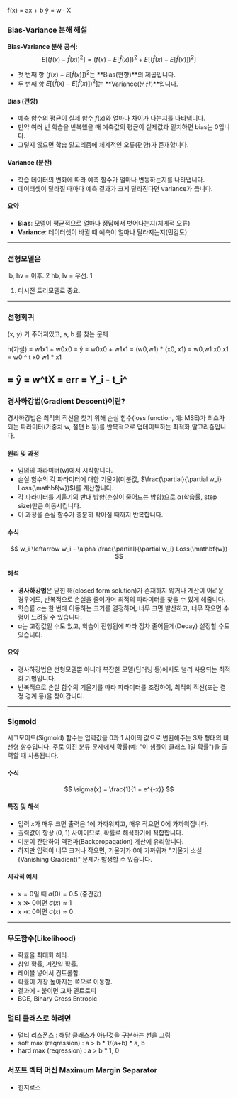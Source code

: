 
f(x) = ax + b
ŷ = w · X

### Bias-Variance 분해 해설

**Bias-Variance 분해 공식:**
$$
E\left[(f(x) - \hat{f}(x))^2\right] = (f(x) - E[\hat{f}(x)])^2 + E\left[(\hat{f}(x) - E[\hat{f}(x)])^2\right]
$$

- 첫 번째 항 $(f(x) - E[\hat{f}(x)])^2$는 **Bias(편향)**의 제곱입니다.
- 두 번째 항 $E\left[(\hat{f}(x) - E[\hat{f}(x)])^2\right]$는 **Variance(분산)**입니다.

#### Bias (편향)
- 예측 함수의 평균이 실제 함수 $f(x)$와 얼마나 차이가 나는지를 나타냅니다.
- 만약 여러 번 학습을 반복했을 때 예측값의 평균이 실제값과 일치하면 bias는 0입니다.
- 그렇지 않으면 학습 알고리즘에 체계적인 오류(편향)가 존재합니다.

#### Variance (분산)
- 학습 데이터의 변화에 따라 예측 함수가 얼마나 변동하는지를 나타냅니다.
- 데이터셋이 달라질 때마다 예측 결과가 크게 달라진다면 variance가 큽니다.

#### 요약
- **Bias**: 모델이 평균적으로 얼마나 정답에서 벗어나는지(체계적 오류)
- **Variance**: 데이터셋이 바뀔 때 예측이 얼마나 달라지는지(민감도)

---
### 선형모델은
lb, hv = 이후. 2
hb, lv = 우선. 1
1. 디시전 트리모델로 중요.
---
### 선형회귀

(x, y) 가 주어져있고, a, b 를 찾는 문제

h(가설) = w1x1 + w0x0 = ŷ
 = w0x0 + w1x1
 = (w0,w1) * (x0, x1)
 = w0,w1    x0
            x1
 =   w0 ^ t    x0 
     w1      * x1

 = ŷ = w^tX
= err = Y_i - t_i^
---

### 경사하강법(Gradient Descent)이란?

경사하강법은 최적의 직선을 찾기 위해 손실 함수(loss function, 예: MSE)가 최소가 되는 파라미터(가중치 w, 절편 b 등)를 반복적으로 업데이트하는 최적화 알고리즘입니다.

#### 원리 및 과정
- 임의의 파라미터(w)에서 시작합니다.
- 손실 함수의 각 파라미터에 대한 기울기(미분값, $\frac{\partial}{\partial w_i} Loss(\mathbf{w})$)를 계산합니다.
- 각 파라미터를 기울기의 반대 방향(손실이 줄어드는 방향)으로 $\alpha$(학습률, step size)만큼 이동시킵니다.
- 이 과정을 손실 함수가 충분히 작아질 때까지 반복합니다.

#### 수식
$$
w_i \leftarrow w_i - \alpha \frac{\partial}{\partial w_i} Loss(\mathbf{w})
$$

#### 해석
- **경사하강법**은 닫힌 해(closed form solution)가 존재하지 않거나 계산이 어려운 경우에도, 반복적으로 손실을 줄여가며 최적의 파라미터를 찾을 수 있게 해줍니다.
- 학습률 $\alpha$는 한 번에 이동하는 크기를 결정하며, 너무 크면 발산하고, 너무 작으면 수렴이 느려질 수 있습니다.
- $\alpha$는 고정값일 수도 있고, 학습이 진행됨에 따라 점차 줄어들게(Decay) 설정할 수도 있습니다.

#### 요약
- 경사하강법은 선형모델뿐 아니라 복잡한 모델(딥러닝 등)에서도 널리 사용되는 최적화 기법입니다.
- 반복적으로 손실 함수의 기울기를 따라 파라미터를 조정하여, 최적의 직선(또는 결정 경계 등)을 찾아갑니다.
---
### Sigmoid
시그모이드(Sigmoid) 함수는 입력값을 0과 1 사이의 값으로 변환해주는 S자 형태의 비선형 함수입니다. 주로 이진 분류 문제에서 확률(예: "이 샘플이 클래스 1일 확률")을 출력할 때 사용됩니다.

#### 수식
$$
\sigma(x) = \frac{1}{1 + e^{-x}}
$$

#### 특징 및 해석
- 입력 $x$가 매우 크면 출력은 1에 가까워지고, 매우 작으면 0에 가까워집니다.
- 출력값이 항상 (0, 1) 사이이므로, 확률로 해석하기에 적합합니다.
- 미분이 간단하여 역전파(Backpropagation) 계산에 유리합니다.
- 하지만 입력이 너무 크거나 작으면, 기울기가 0에 가까워져 "기울기 소실(Vanishing Gradient)" 문제가 발생할 수 있습니다.

#### 시각적 예시
- $x=0$일 때 $\sigma(0)=0.5$ (중간값)
- $x \gg 0$이면 $\sigma(x) \approx 1$
- $x \ll 0$이면 $\sigma(x) \approx 0$
---

### 우도함수(Likelihood)
- 확률을 최대화 해라.
- 참일 확률, 거짓일 확률.
- 레이블 넣어서 컨트롤함.
- 확률이 가장 높아지는 쪽으로 이동함.
- 결과에 - 붙이면 교차 엔트로피 
- BCE, Binary Cross Entropic

### 멀티 클래스로 하려면
 - 멀티 리스폰스 : 해당 클래스가 아닌것을 구분하는 선을 그림
 - soft max (reqression) : a > b * 1/(a+b) * a, b
 - hard max (reqression) : a > b * 1, 0

### 서포트 벡터 머신 Maximum Margin Separator
 - 힌지로스 
